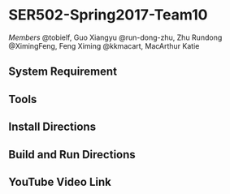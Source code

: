 # SER502-Spring2017-Team10
*Members*
@tobielf, Guo Xiangyu
@run-dong-zhu, Zhu Rundong
@XimingFeng, Feng Ximing
@kkmacart, MacArthur Katie
## System Requirement
## Tools
## Install Directions
## Build and Run Directions
## YouTube Video Link
